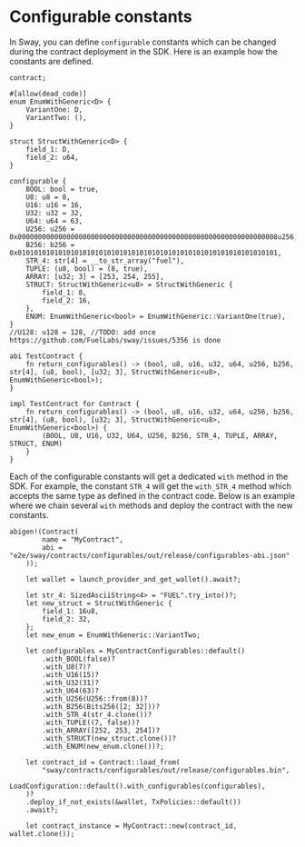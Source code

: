 # Configurable constants

In Sway, you can define `configurable` constants which can be changed during the contract deployment in the SDK. Here is an example how the constants are defined.

```rust,ignore
contract;

#[allow(dead_code)]
enum EnumWithGeneric<D> {
    VariantOne: D,
    VariantTwo: (),
}

struct StructWithGeneric<D> {
    field_1: D,
    field_2: u64,
}

configurable {
    BOOL: bool = true,
    U8: u8 = 8,
    U16: u16 = 16,
    U32: u32 = 32,
    U64: u64 = 63,
    U256: u256 = 0x0000000000000000000000000000000000000000000000000000000000000008u256,
    B256: b256 = 0x0101010101010101010101010101010101010101010101010101010101010101,
    STR_4: str[4] = __to_str_array("fuel"),
    TUPLE: (u8, bool) = (8, true),
    ARRAY: [u32; 3] = [253, 254, 255],
    STRUCT: StructWithGeneric<u8> = StructWithGeneric {
        field_1: 8,
        field_2: 16,
    },
    ENUM: EnumWithGeneric<bool> = EnumWithGeneric::VariantOne(true),
}
//U128: u128 = 128, //TODO: add once https://github.com/FuelLabs/sway/issues/5356 is done

abi TestContract {
    fn return_configurables() -> (bool, u8, u16, u32, u64, u256, b256, str[4], (u8, bool), [u32; 3], StructWithGeneric<u8>, EnumWithGeneric<bool>);
}

impl TestContract for Contract {
    fn return_configurables() -> (bool, u8, u16, u32, u64, u256, b256, str[4], (u8, bool), [u32; 3], StructWithGeneric<u8>, EnumWithGeneric<bool>) {
        (BOOL, U8, U16, U32, U64, U256, B256, STR_4, TUPLE, ARRAY, STRUCT, ENUM)
    }
}
```

Each of the configurable constants will get a dedicated `with` method in the SDK. For example, the constant `STR_4` will get the `with_STR_4` method which accepts the same type as defined in the contract code. Below is an example where we chain several `with` methods and deploy the contract with the new constants.

```rust,ignore
abigen!(Contract(
        name = "MyContract",
        abi = "e2e/sway/contracts/configurables/out/release/configurables-abi.json"
    ));

    let wallet = launch_provider_and_get_wallet().await?;

    let str_4: SizedAsciiString<4> = "FUEL".try_into()?;
    let new_struct = StructWithGeneric {
        field_1: 16u8,
        field_2: 32,
    };
    let new_enum = EnumWithGeneric::VariantTwo;

    let configurables = MyContractConfigurables::default()
        .with_BOOL(false)?
        .with_U8(7)?
        .with_U16(15)?
        .with_U32(31)?
        .with_U64(63)?
        .with_U256(U256::from(8))?
        .with_B256(Bits256([2; 32]))?
        .with_STR_4(str_4.clone())?
        .with_TUPLE((7, false))?
        .with_ARRAY([252, 253, 254])?
        .with_STRUCT(new_struct.clone())?
        .with_ENUM(new_enum.clone())?;

    let contract_id = Contract::load_from(
        "sway/contracts/configurables/out/release/configurables.bin",
        LoadConfiguration::default().with_configurables(configurables),
    )?
    .deploy_if_not_exists(&wallet, TxPolicies::default())
    .await?;

    let contract_instance = MyContract::new(contract_id, wallet.clone());
```
